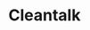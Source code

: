---
blog: https://blog.cleantalk.org/
facebook: https://facebook.com/CleanTalk-1376135232685216
logohandle: cleantalk
sort: cleantalk
title: Cleantalk
twitter: https://x.com/cleantalk_en
website: https://cleantalk.org/
---